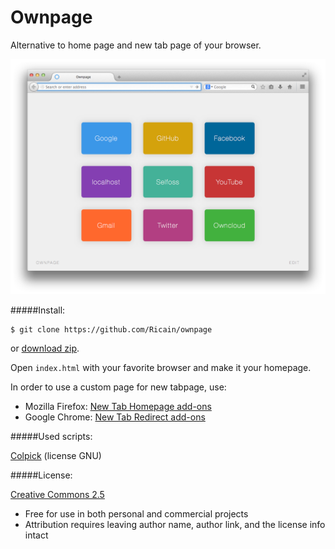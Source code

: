 # Ownpage

Alternative to home page and new tab page of your browser.

![example](example.png)

#####Install:

```
$ git clone https://github.com/Ricain/ownpage
```
or [download zip](https://github.com/Ricain/ownpage/archive/master.zip).

Open `index.html` with your favorite browser and make it your homepage.

In order to use a custom page for new tabpage, use:

- Mozilla Firefox: [New Tab Homepage add-ons](https://addons.mozilla.org/en-US/firefox/addon/new-tab-homepage/)
- Google Chrome: [New Tab Redirect add-ons](https://chrome.google.com/webstore/detail/new-tab-redirect/icpgjfneehieebagbmdbhnlpiopdcmna)

#####Used scripts:

[Colpick](http://colpick.com) (license GNU)

#####License:

[Creative Commons 2.5](http://creativecommons.org/licenses/by/2.5/)

- Free for use in both personal and commercial projects
- Attribution requires leaving author name, author link, and the license info intact
